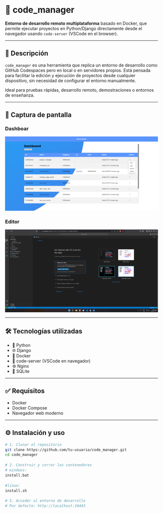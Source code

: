 # 🧠 code_manager

**Entorno de desarrollo remoto multiplataforma** basado en Docker, que permite ejecutar proyectos en Python/Django directamente desde el navegador usando `code-server` (VSCode en el browser).

---

## 🚀 Descripción

`code_manager` es una herramienta que replica un entorno de desarrollo como GitHub Codespaces pero en local o en servidores propios. Está pensada para facilitar la edición y ejecución de proyectos desde cualquier dispositivo, sin necesidad de configurar el entorno manualmente.

Ideal para pruebas rápidas, desarrollo remoto, demostraciones o entornos de enseñanza.

---

## 📸 Captura de pantalla

### Dashboar
![Vista del entorno](ilustrations/code_manager_dashboard_ilustration.png)


### Editor
![Vista del entorno](ilustrations/code_server_ilustration.png)


---

## 🛠️ Tecnologías utilizadas

- 🐍 Python
- 🌐 Django
- 🐳 Docker
- 🧩 code-server (VSCode en navegador)
- ⚙️ Nginx
- 🐘 SQLite 

---

## ✅ Requisitos

- Docker
- Docker Compose
- Navegador web moderno

---

## ⚙️ Instalación y uso

```bash
# 1. Clonar el repositorio
git clone https://github.com/tu-usuario/code_manager.git
cd code_manager

# 2. Construir y correr los contenedores 
# windwos:
install.bat

#linux:
install.sh

# 3. Acceder al entorno de desarrollo
# Por defecto: http://localhost:10443
